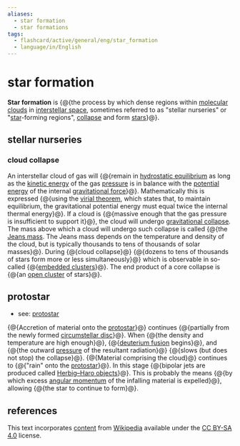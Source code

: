 ```yaml
---
aliases:
  - star formation
  - star formations
tags:
  - flashcard/active/general/eng/star_formation
  - language/in/English
---
```


# star formation

__Star formation__ is {@{the process by which dense regions within [molecular clouds](molecular%20cloud.md) in [interstellar space](outer%20space.md#interstellar%20space), sometimes referred to as "stellar nurseries" or "[star](star.md)-forming regions", [collapse](Jeans%20instability.md) and form [stars](star.md)}@}. <!--SR:!2027-01-31,695,330-->

## stellar nurseries

### cloud collapse

An interstellar cloud of gas will {@{remain in [hydrostatic equilibrium](hydrostatic%20equilibrium.md) as long as the [kinetic energy](kinetic%20energy.md) of the gas [pressure](pressure.md) is in balance with the [potential energy](potential%20energy.md) of the internal [gravitational force](gravity.md)}@}. Mathematically this is expressed {@{using the [virial theorem](virial%20theorem.md), which states that, to maintain equilibrium, the gravitational potential energy must equal twice the internal thermal energy}@}. If a cloud is {@{massive enough that the gas pressure is insufficient to support it}@}, the cloud will undergo [gravitational collapse](gravitational%20collapse.md). The mass above which a cloud will undergo such collapse is called {@{the [Jeans mass](Jeans%20instability.md#Jeans%20mass). The Jeans mass depends on the temperature and density of the cloud, but is typically thousands to tens of thousands of solar masses}@}. During {@{cloud collapse}@} {@{dozens to tens of thousands of stars form more or less simultaneously}@} which is observable in so-called {@{[embedded clusters](embedded%20cluster.md)}@}. The end product of a core collapse is {@{an [open cluster](open%20cluster.md) of stars}@}. <!--SR:!2026-05-13,479,310!2027-04-03,686,290!2028-02-05,994,350!2027-12-12,874,290!2028-03-23,898,290!2027-03-07,720,330!2025-10-28,18,320!2025-10-27,17,320-->

## protostar

- see: [protostar](protostar.md)

{@{Accretion of material onto the [protostar](protostar.md)}@} continues {@{partially from the newly formed [circumstellar disc](circumstellar%20disc.md)}@}. When {@{the density and temperature are high enough}@}, {@{[deuterium fusion](deuterium%20fusion.md) begins}@}, and {@{the outward [pressure](radiation%20pressure.md) of the resultant radiation}@} {@{slows \(but does not stop\) the collapse}@}. {@{Material comprising the cloud}@} continues to {@{"rain" onto the [protostar](protostar.md)}@}. In this stage {@{bipolar jets are produced called [Herbig–Haro objects](Herbig–Haro%20object.md)}@}. This is probably the means {@{by which excess [angular momentum](angular%20momentum.md) of the infalling material is expelled}@}, allowing {@{the star to continue to form}@}. <!--SR:!2025-10-26,323,290!2026-02-28,131,210!2028-02-28,868,290!2026-10-05,581,310!2025-11-09,18,323!2025-11-09,18,323!2025-11-09,18,323!2025-11-09,18,323!2025-11-09,18,323!2025-11-09,18,323!2025-11-08,17,323-->

## references

This text incorporates [content](https://en.wikipedia.org/wiki/star_formation) from [Wikipedia](Wikipedia.md) available under the [CC BY-SA 4.0](https://creativecommons.org/licenses/by-sa/4.0/) license.
